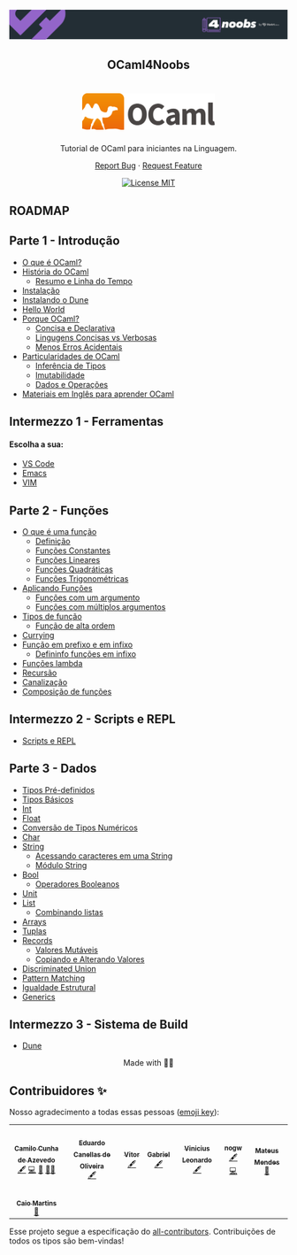 <p align="center">
  <a href="https://github.com/he4rt/4noobs" target="_blank">
    <img src="./images/header-4noobs.svg">
  </a>
</p>

<h2 align="center">OCaml4Noobs</h2>

<h1 align="center">
  <img src="./images/colour-logo.png" alt="ocaml" width="240">
</h1>

<p align="center">Tutorial de OCaml para iniciantes na Linguagem.</p>

<p align="center">
    <a href="https://github.com/Camilotk/ocaml4noobs/issues">Report Bug</a>
    ·
    <a href="https://github.com/Camilotk/ocaml4noobs/issues">Request Feature</a>
  </p>
</p>

<p align="center">
  <a href="https://opensource.org/licenses/MIT">
    <img src="https://img.shields.io/badge/License-MIT-blue.svg" alt="License MIT">
  </a>
</p>

## ROADMAP

## Parte 1 - Introdução
- [O que é OCaml?](https://github.com/Camilotk/ocaml4noobs/tree/master/1-introducao#o-que-%C3%A9-ocaml)
- [História do OCaml](https://github.com/Camilotk/ocaml4noobs/tree/master/1-introducao#hist%C3%B3ria-do-ocaml)
  - [Resumo e Linha do Tempo](https://github.com/Camilotk/ocaml4noobs/tree/master/1-introducao#resumo-e-linha-do-tempo)
- [Instalação](https://github.com/Camilotk/ocaml4noobs/tree/master/1-introducao#instala%C3%A7%C3%A3o)
- [Instalando o Dune](https://github.com/Camilotk/ocaml4noobs/tree/master/1-introducao#instalando-o-dune)
- [Hello World](https://github.com/Camilotk/ocaml4noobs/tree/master/1-introducao#hello-world)
- [Porque OCaml?](https://github.com/Camilotk/ocaml4noobs/tree/master/1-introducao#porque-ocaml)
	- [Concisa e Declarativa](https://github.com/Camilotk/ocaml4noobs/tree/master/1-introducao#concisa-e-declarativa)
  	- [Lingugens Concisas vs Verbosas](https://github.com/Camilotk/ocaml4noobs/tree/master/1-introducao#lingugens-concisas-vs-verbosas)
	- [Menos Erros Acidentais](https://github.com/Camilotk/ocaml4noobs/tree/master/1-introducao#menos-erros-acidentais)
- [Particularidades de OCaml](https://github.com/Camilotk/ocaml4noobs/tree/master/1-introducao#particularidades-de-ocaml)
	- [Inferência de Tipos](https://github.com/Camilotk/ocaml4noobs/tree/master/1-introducao#infer%C3%AAncia-de-tipos)
	- [Imutabilidade](https://github.com/Camilotk/ocaml4noobs/tree/master/1-introducao#imutabilidade)
	- [Dados e Operações](https://github.com/Camilotk/ocaml4noobs/tree/master/1-introducao#dados-e-opera%C3%A7%C3%B5es)
- [Materiais em Inglês para aprender OCaml](https://github.com/Camilotk/ocaml4noobs/tree/master/1-introducao#materiais-em-ingl%C3%AAs-para-aprender-ocaml)

## Intermezzo 1 -  Ferramentas
#### Escolha a sua:
- [VS Code](https://github.com/Camilotk/ocaml4noobs/blob/master/1I%20-%20ferramentas/vscode.md)
- [Emacs](https://github.com/Camilotk/ocaml4noobs/blob/master/1I%20-%20ferramentas/emacs.md)
- [VIM](https://github.com/Camilotk/ocaml4noobs/blob/master/1I%20-%20ferramentas/vim.md)

## Parte 2 - Funções
- [O que é uma função](https://github.com/Camilotk/ocaml4noobs/tree/master/2-funcoes#o-que-%C3%A9-uma-fun%C3%A7%C3%A3o)
    - [Definição](https://github.com/Camilotk/ocaml4noobs/tree/master/2-funcoes#defini%C3%A7%C3%A3o)
    - [Funções Constantes](https://github.com/Camilotk/ocaml4noobs/tree/master/2-funcoes#fun%C3%A7%C3%B5es-constantes)
    - [Funções Lineares](https://github.com/Camilotk/ocaml4noobs/tree/master/2-funcoes#fun%C3%A7%C3%B5es-lineares)
    - [Funções Quadráticas](https://github.com/Camilotk/ocaml4noobs/tree/master/2-funcoes#fun%C3%A7%C3%B5es-quadr%C3%A1ticas)
    - [Funções Trigonométricas](https://github.com/Camilotk/ocaml4noobs/tree/master/2-funcoes#fun%C3%A7%C3%B5es-trigonom%C3%A9tricas)
- [Aplicando Funções](https://github.com/Camilotk/ocaml4noobs/tree/master/2-funcoes#aplica%C3%A7%C3%A3o-de-fun%C3%A7%C3%B5es)
    - [Funções com um argumento](https://github.com/Camilotk/ocaml4noobs/tree/master/2-funcoes#fun%C3%A7%C3%B5es-com-um-argumento)
    - [Funções com múltiplos argumentos](https://github.com/Camilotk/ocaml4noobs/tree/master/2-funcoes#fun%C3%A7%C3%B5es-com-m%C3%BAltiplos-argumentos)
- [Tipos de função](https://github.com/Camilotk/ocaml4noobs/tree/master/2-funcoes#tipos-de-fun%C3%A7%C3%A3o)
    - [Função de alta ordem](https://github.com/Camilotk/ocaml4noobs/tree/master/2-funcoes#fun%C3%A7%C3%B5es-de-alta-ordem)
- [Currying](https://github.com/Camilotk/ocaml4noobs/tree/master/2-funcoes#currying)
- [Função em prefixo e em infixo](https://github.com/Camilotk/ocaml4noobs/tree/master/2-funcoes#fun%C3%A7%C3%A3o-em-prefixo-e-em-infixo)
    - [Defininfo funções em infixo](https://github.com/Camilotk/ocaml4noobs/tree/master/2-funcoes#definindo-fun%C3%A7%C3%B5es-em-infixo)
- [Funções lambda](https://github.com/Camilotk/ocaml4noobs/tree/master/2-funcoes#fun%C3%A7%C3%B5es-lambda)
- [Recursão](https://github.com/Camilotk/ocaml4noobs/tree/master/2-funcoes#recurs%C3%A3o)
- [Canalização](https://github.com/Camilotk/ocaml4noobs/tree/master/2-funcoes#piping--canaliza%C3%A7%C3%A3o)
- [Composição de funções](https://github.com/Camilotk/ocaml4noobs/tree/master/2-funcoes#composi%C3%A7%C3%A3o-de-fun%C3%A7%C3%B5es)

## Intermezzo 2 -  Scripts e REPL
- [Scripts e REPL](https://github.com/Camilotk/ocaml4noobs/tree/master/2I%20-%20repl#scripts-e-repl)

## Parte 3 - Dados
- [Tipos Pré-definidos](https://github.com/Camilotk/ocaml4noobs/tree/master/3-dados#tipos-pr%C3%A9-definidos)
 - [Tipos Básicos](https://github.com/Camilotk/ocaml4noobs/tree/master/3-dados#tipos-b%C3%A1sicos)
 - [Int](https://github.com/Camilotk/ocaml4noobs/tree/master/3-dados#int)
 - [Float](https://github.com/Camilotk/ocaml4noobs/tree/master/3-dados#float)
 - [Conversão de Tipos Numéricos](https://github.com/Camilotk/ocaml4noobs/tree/master/3-dados#convers%C3%A3o-de-tipos-num%C3%A9ricos)
 - [Char](https://github.com/Camilotk/ocaml4noobs/tree/master/3-dados#char)
 - [String](https://github.com/Camilotk/ocaml4noobs/tree/master/3-dados#string)
	 - [Acessando caracteres em uma String](https://github.com/Camilotk/ocaml4noobs/tree/master/3-dados#acessando-carateres-em-uma-string)
	 - [Módulo String](https://github.com/Camilotk/ocaml4noobs/tree/master/3-dados#m%C3%B3dulo-string)
 - [Bool](https://github.com/Camilotk/ocaml4noobs/tree/master/3-dados#bool)
 	- [Operadores Booleanos](https://github.com/Camilotk/ocaml4noobs/tree/master/3-dados#operadores-booleanos)
- [Unit](https://github.com/Camilotk/ocaml4noobs/tree/master/3-dados#unit)
- [List](https://github.com/Camilotk/ocaml4noobs/tree/master/3-dados#list)
	- [Combinando listas](https://github.com/Camilotk/ocaml4noobs/tree/master/3-dados#combinando-listas)
- [Arrays](https://github.com/Camilotk/ocaml4noobs/tree/master/3-dados#arrays)
- [Tuplas](https://github.com/Camilotk/ocaml4noobs/tree/master/3-dados#tuplas)
- [Records](https://github.com/Camilotk/ocaml4noobs/tree/master/3-dados#records)
	- [Valores Mutáveis](https://github.com/Camilotk/ocaml4noobs/tree/master/3-dados#valores-mut%C3%A1veis)
	- [Copiando e Alterando Valores](https://github.com/Camilotk/ocaml4noobs/tree/master/3-dados#copiando-e-alterando-valores)
- [Discriminated Union](https://github.com/Camilotk/ocaml4noobs/tree/master/3-dados#discriminated-union)
- [Pattern Matching](https://github.com/Camilotk/ocaml4noobs/tree/master/3-dados#pattern-matching)
- [Igualdade Estrutural](https://github.com/Camilotk/ocaml4noobs/tree/master/3-dados#igualdade-estrutural)
- [Generics](https://github.com/Camilotk/ocaml4noobs/tree/master/3-dados#generics)

## Intermezzo 3 -  Sistema de Build
- [Dune](https://github.com/Camilotk/ocaml4noobs/tree/master/3I%20-%20build%20)

<p align="center">Made with 🐫💜</p>

## Contribuidores ✨

Nosso agradecimento a todas essas pessoas ([emoji key](https://allcontributors.org/docs/en/emoji-key)):

<!-- ALL-CONTRIBUTORS-LIST:START - Do not remove or modify this section -->
<!-- prettier-ignore-start -->
<!-- markdownlint-disable -->
<table>
  <tr>
    <td align="center"><a href="https://github.com/Camilotk"><img src="https://avatars.githubusercontent.com/u/30880723?v=4?s=100" width="100px;" alt=""/><br /><sub><b>Camilo Cunha de Azevedo</b></sub></a><br /><a href="#content-Camilotk" title="Content">🖋</a> <a href="https://github.com/Camilotk/OCaml4Noobs/commits?author=Camilotk" title="Code">💻</a> <a href="#maintenance-Camilotk" title="Maintenance">🚧</a> <a href="#mentoring-Camilotk" title="Mentoring">🧑‍🏫</a></td>
    <td align="center"><a href="https://github.com/eduardocanellas"><img src="https://avatars.githubusercontent.com/u/34381457?v=4?s=100" width="100px;" alt=""/><br /><sub><b>Eduardo Canellas de Oliveira</b></sub></a><br /><a href="#content-eduardocanellas" title="Content">🖋</a></td>
    <td align="center"><a href="https://vitorsalmeida.vercel.app/"><img src="https://avatars.githubusercontent.com/u/70543018?v=4?s=100" width="100px;" alt=""/><br /><sub><b>Vitor</b></sub></a><br /><a href="#content-vit0rr" title="Content">🖋</a></td>
    <td align="center"><a href="https://github.com/bihellzin"><img src="https://avatars.githubusercontent.com/u/49006461?v=4?s=100" width="100px;" alt=""/><br /><sub><b>Gabriel</b></sub></a><br /><a href="#content-bihellzin" title="Content">🖋</a></td>
    <td align="center"><a href="https://github.com/vinisioux"><img src="https://avatars.githubusercontent.com/u/36283335?v=4?s=100" width="100px;" alt=""/><br /><sub><b>Vinicius Leonardo</b></sub></a><br /><a href="#content-vinisioux" title="Content">🖋</a></td>
    <td align="center"><a href="https://github.com/nogw"><img src="https://avatars.githubusercontent.com/u/65539816?v=4?s=100" width="100px;" alt=""/><br /><sub><b>nogw</b></sub></a><br /><a href="#content-nogw" title="Content">🖋</a> <a href="https://github.com/Camilotk/OCaml4Noobs/commits?author=nogw" title="Code">💻</a></td>
    <td align="center"><a href="https://heartdevs.com/"><img src="https://avatars.githubusercontent.com/u/44484286?v=4?s=100" width="100px;" alt=""/><br /><sub><b>Mateus Mendes </b></sub></a><br /><a href="#design-m7he4rt" title="Design">🎨</a></td>
  </tr>
  <tr>
    <td align="center"><a href="https://github.com/caiomartins1"><img src="https://avatars.githubusercontent.com/u/45666995?v=4?s=100" width="100px;" alt=""/><br /><sub><b>Caio Martins</b></sub></a><br /><a href="https://github.com/Camilotk/OCaml4Noobs/pulls?q=is%3Apr+reviewed-by%3Acaiomartins1" title="Reviewed Pull Requests">👀</a></td>
  </tr>
</table>

<!-- markdownlint-restore -->
<!-- prettier-ignore-end -->

<!-- ALL-CONTRIBUTORS-LIST:END -->

Esse projeto segue a especificação do [all-contributors](https://github.com/all-contributors/all-contributors). Contribuições de todos os tipos são bem-vindas!
